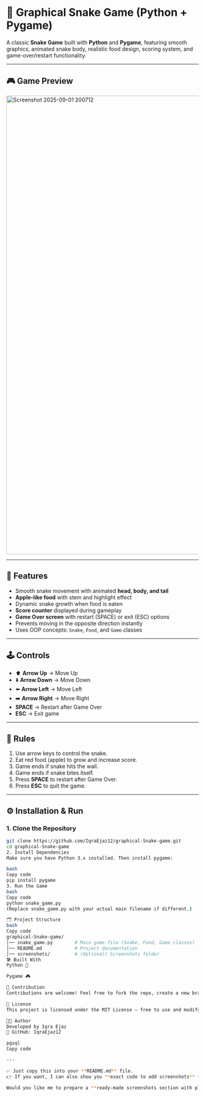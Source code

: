 # 🐍 Graphical Snake Game (Python + Pygame)

A classic **Snake Game** built with **Python** and **Pygame**, featuring smooth graphics, animated snake body, realistic food design, scoring system, and game-over/restart functionality.

---

## 🎮 Game Preview

<img width="1920" height="1200" alt="Screenshot 2025-09-01 200712" src="https://github.com/user-attachments/assets/c470a3df-f493-4d6f-8cc2-fc4a2333c259" />


---

## 🚀 Features
- Smooth snake movement with animated **head, body, and tail**  
- **Apple-like food** with stem and highlight effect  
- Dynamic snake growth when food is eaten  
- **Score counter** displayed during gameplay  
- **Game Over screen** with restart (SPACE) or exit (ESC) options  
- Prevents moving in the opposite direction instantly  
- Uses OOP concepts: `Snake`, `Food`, and `Game` classes  

---

## 🕹️ Controls
- ⬆️ **Arrow Up** → Move Up  
- ⬇️ **Arrow Down** → Move Down  
- ⬅️ **Arrow Left** → Move Left  
- ➡️ **Arrow Right** → Move Right  
- **SPACE** → Restart after Game Over  
- **ESC** → Exit game  

---

## 📜 Rules
1. Use arrow keys to control the snake.  
2. Eat red food (apple) to grow and increase score.  
3. Game ends if snake hits the wall.  
4. Game ends if snake bites itself.  
5. Press **SPACE** to restart after Game Over.  
6. Press **ESC** to quit the game.  

---


## ⚙️ Installation & Run

### 1. Clone the Repository
```bash
git clone https://github.com/IqraEjaz12/graphical-Snake-game.git
cd graphical-Snake-game
2. Install Dependencies
Make sure you have Python 3.x installed. Then install pygame:

bash
Copy code
pip install pygame
3. Run the Game
bash
Copy code
python snake_game.py
(Replace snake_game.py with your actual main filename if different.)

🗂️ Project Structure
bash
Copy code
graphical-Snake-game/
│── snake_game.py        # Main game file (Snake, Food, Game classes)
│── README.md            # Project documentation
│── screenshots/         # (Optional) Screenshots folder
🛠️ Built With
Python 🐍

Pygame 🎮

🙌 Contribution
Contributions are welcome! Feel free to fork the repo, create a new branch, and submit a pull request.

📜 License
This project is licensed under the MIT License – free to use and modify.

👩‍💻 Author
Developed by Iqra Ejaz
🔗 GitHub: IqraEjaz12

pgsql
Copy code

---

✅ Just copy this into your **README.md** file.  
👉 If you want, I can also show you **exact code to add screenshots** (like `gameplay.png`, `gameover.png`) inside your README so it looks professional.  

Would you like me to prepare a **ready-made screenshots section with placeholders for multiple images** (Gameplay, Game Over, Resta



